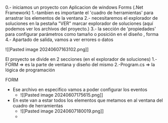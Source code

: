 

0.-  iniciamos un proyecto con  Aplicacion de windows Forms (.Net Framework)
1.-tambien es importante el 'cuadro de herramientas' para arrastrar los elementos de la ventana 
2.- necesitaremos el explorador de soluciones  en la pestaña "VER" marcar explorador de soluciones (aquí podemos ver los archivos del proyecto.)
3.- la sección  de 'propiedades' para configurar parámetros como  tamaño o posición en el diseño , forma
4.- Apartado de salida, vamos a ver errores o datos 

![[Pasted image 20240607163102.png]]

El proyecto se divide en 2 secciones (en el explorador de soluciones)
1.-FORM => es la parte de ventana y diseño del mismo
2.-Program.cs => la lógica de programación 

FORM 
- Ese archivo en especifico vamos a poder configurar los eventos 
	- ![[Pasted image 20240607175615.png]]
- En este van a estar todos los elementos que metamos en al ventana del cuadro de herramientas 
	- ![[Pasted image 20240607180019.png]]
	- 




